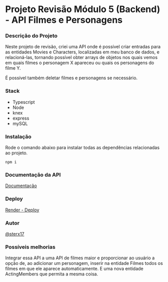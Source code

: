 # Projeto Revisão Módulo 5 (Backend) - API Filmes e Personagens

### Descrição do Projeto

Neste projeto de revisão, criei uma API onde é possível criar entradas para as entidades Movies e Characters, localizadas em meu banco de dados, e relacioná-las, tornando possível obter arrays de objetos nos quais vemos em quais filmes o personagem X apareceu ou quais os personagens do filme Y.

É possível também deletar filmes e personagens se necessário.

### Stack

- Typescript
- Node 
- knex
- express
- mySQL

### Instalação

Rode o comando abaixo para instalar todas as dependências relacionadas ao projeto.

`
npm i
`

### Documentação da API

[Documentação](https://documenter.getpostman.com/view/22437697/2s8YYLHLrb)

### Deploy

[Render - Deploy](https://api-revisao.onrender.com)

### Autor

[@sterx17](https://github.com/sterx17)

### Possíveis melhorias

Integrar essa API a uma API de filmes maior e proporcionar ao usuário a opção de, ao adicionar um personagem, inserir na entidade Filmes todos os filmes em que ele aparece automaticamente. E uma nova entidade ActingMembers que permita a mesma coisa.
